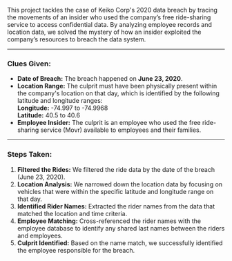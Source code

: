 This project tackles the case of Keiko Corp's 2020 data breach by tracing the movements of an insider who used the company’s free ride-sharing service to access confidential data. By analyzing employee records and location data, we solved the mystery of how an insider exploited the company’s resources to breach the data system.

---

### **Clues Given:**
- **Date of Breach:** The breach happened on **June 23, 2020**.
- **Location Range:** The culprit must have been physically present within the company's location on that day, which is identified by the following latitude and longitude ranges:  
  **Longitude:** -74.997 to -74.9968  
  **Latitude:** 40.5 to 40.6
- **Employee Insider:** The culprit is an employee who used the free ride-sharing service (Movr) available to employees and their families.

---

### **Steps Taken:**
1. **Filtered the Rides:** We filtered the ride data by the date of the breach (June 23, 2020).
2. **Location Analysis:** We narrowed down the location data by focusing on vehicles that were within the specific latitude and longitude range on that day.
3. **Identified Rider Names:** Extracted the rider names from the data that matched the location and time criteria.
4. **Employee Matching:** Cross-referenced the rider names with the employee database to identify any shared last names between the riders and employees.
5. **Culprit Identified:** Based on the name match, we successfully identified the employee responsible for the breach.
